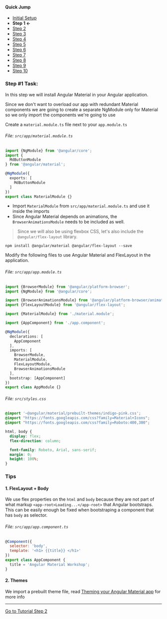 #### Quick Jump ####
* [Initial Setup](./INITIAL_SETUP.md)
* **Step 1 <-**
* [Step 2](./STEP_2.md)
* [Step 3](./STEP_3.md)
* [Step 4](./STEP_4.md)
* [Step 5](./STEP_4.md)
* [Step 6](./STEP_6.md)
* [Step 7](./STEP_7.md)
* [Step 8](./STEP_8.md)
* [Step 9](./STEP_9.md)
* [Step 10](./STEP_10.md)

### Step #1 Task:

In this step we will install Angular Material in your Angular application.

Since we don't want to overload our app with redundant Material components we are going to create a separate NgModule 
only for Material so we only import the components we're going to use

Create a `material.module.ts` file next to your `app.module.ts`

###### File: `src/app/material.module.ts`
```ts
import {NgModule} from '@angular/core';
import {
  MdButtonModule
} from '@angular/material';

@NgModule({
  exports: [
    MdButtonModule
  ]
})
export class MaterialModule {}

```

* Import `MaterialModule` from `src/app/material.module.ts` and use it inside the imports
* Since Angular Material depends on animations, the `BrowserAnimationsModule` needs to be included as well.

> Since we will also be using flexbox CSS, let's also include the `@angular/flex-layout` library.

```terminal
npm install @angular/material @angular/flex-layout --save
```

Modify the following files to use Angular Material and FlexLayout in the application.

###### File: `src/app/app.module.ts`


```ts
import {BrowserModule} from '@angular/platform-browser';
import {NgModule} from '@angular/core';

import {BrowserAnimationsModule} from '@angular/platform-browser/animations';
import {FlexLayoutModule} from '@angular/flex-layout';

import {MaterialModule} from './material.module';

import {AppComponent} from './app.component';

@NgModule({
  declarations: [
    AppComponent
  ],
  imports: [
    BrowserModule,
    MaterialModule,
    FlexLayoutModule,
    BrowserAnimationsModule
  ],
  bootstrap: [AppComponent]
})
export class AppModule {}
```

###### File: `src/styles.css`

```css
@import '~@angular/material/prebuilt-themes/indigo-pink.css';
@import "https://fonts.googleapis.com/css?family=Material+Icons";
@import "https://fonts.googleapis.com/css?family=Roboto:400,300";

html, body {
  display: flex;
  flex-direction: column;

  font-family: Roboto, Arial, sans-serif;
  margin: 0;
  height: 100%;
}
```
### Tips

#### 1. FlexLayout + Body

We use flex properties on the `html` and `body` because they are not part of what markup `<app-root>Loading...</app-root>` that Angular bootstraps. This can be easily enough be fixed when bootstraping a component that has `body` as selector. 

###### File: `src/app/app.component.ts`

```js
@Component({
  selector: 'body',
  template: '<h1> {{title}} </h1>'
})
export class AppComponent {
  title = 'Angular Material Workshop';
}
```

#### 2. Themes

We import a prebuilt theme file, read [Theming your Angular Material app](https://github.com/angular/material2/blob/master/guides/theming.md) for more info



---
  
[Go to Tutorial Step 2](./STEP_2.md)
